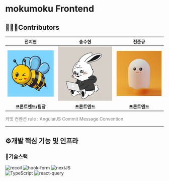 # mokumoku Frontend

## 👨🏻‍💻Contributors

| 전지현                                                                                                   | 송수현                                                                                                     | 전준규                                                                                                                                         |
|:-----------------------------------------------------------------------------------------------------:|:--------------------------------------------------------------------------------------------------------------------------------------------------------:|:-------------------------------------------------------------------------------------------------------------------------------------------:|
| [![jjh](README_assets/122508410.jpg)](https://github.com/Batteryzz) | [![ssh](README_assets/74779311.png)](https://github.com/songsoo) | [![jjg](README_assets/85854928.jpg)](https://github.com/JeonJungyu-1) |
| **프론트엔드/팀장**                                                                                            | **프론트엔드**                                                                                                  | **프론트엔드**                                                                                                                               |

<span style="color:gray">커밋 컨벤션 rule : AngularJS Commit Message Convention</span>

---

## ⚙개발 핵심 기능 및 인프라

### 🔧기술스택
<img width="250" alt="recoil" src="https://github.com/AnywayClear/mokumoku-frontend/assets/74779311/32c9c65d-ab0a-4a02-9909-6a5a25997ba6">
<img width="250" alt="hook-form" src="https://github.com/AnywayClear/mokumoku-frontend/assets/74779311/1fdbd58f-8317-45e4-b1cb-b3fdefd0a1a6">
<img width="250" alt="nextJS" src="https://github.com/AnywayClear/mokumoku-frontend/assets/74779311/c4608029-f550-4fce-8f5d-e88110fb3103"><br>
<img width="250" alt="TypeScript" src="https://github.com/AnywayClear/mokumoku-frontend/assets/74779311/c7af1653-2233-4075-8845-9d52e67a1130">
<img width="250" alt="react-query" src="https://github.com/AnywayClear/mokumoku-frontend/assets/74779311/5f3b1d92-bc9f-42ec-8292-95b97ef86d15">


